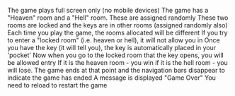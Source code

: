 The game plays full screen only (no mobile devices) 
The game has a "Heaven" room and a "Hell" room. These are assigned randomly 
These two rooms are locked and the keys are in other rooms (assigned randomly also) 
Each time you play the game, the rooms allocated will be different 
If you try to enter a "locked room" (i.e. heaven or hell), it will not allow you in
Once you have the key (it will tell you), the key is automatically placed in your 'pocket'
Now when you go to the locked room that the key opens, you will be allowed entry 
If it is the heaven room - you win if it is the hell room - you will lose. 
The game ends at that point and the navigation bars disappear to indicate the game has ended
A message is displayed "Game Over" You need to reload to restart the game
